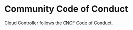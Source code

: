 # Community Code of Conduct

Cloud Controller follows the [CNCF Code of Conduct](https://github.com/cncf/foundation/blob/master/code-of-conduct.md).